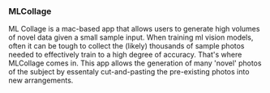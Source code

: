 ### MLCollage

ML Collage is a mac-based app that allows users to generate high volumes of novel data given a small sample input. 
When training ml vision models, often it can be tough to collect the (likely) thousands of sample photos needed to effectively train 
to a high degree of accuracy. That's where MLCollage comes in. This app allows the generation of many 'novel' photos of the subject by 
essentaly cut-and-pasting the pre-existing photos into new arrangements.
